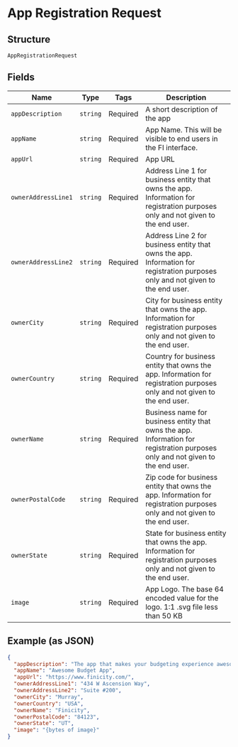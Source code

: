 
# App Registration Request

## Structure

`AppRegistrationRequest`

## Fields

| Name | Type | Tags | Description |
|  --- | --- | --- | --- |
| `appDescription` | `string` | Required | A short description of the app |
| `appName` | `string` | Required | App Name. This will be visible to end users in the FI interface. |
| `appUrl` | `string` | Required | App URL |
| `ownerAddressLine1` | `string` | Required | Address Line 1 for business entity that owns the app. Information for registration purposes only and not given to the end user. |
| `ownerAddressLine2` | `string` | Required | Address Line 2 for business entity that owns the app. Information for registration purposes only and not given to the end user. |
| `ownerCity` | `string` | Required | City for business entity that owns the app. Information for registration purposes only and not given to the end user. |
| `ownerCountry` | `string` | Required | Country  for business entity that owns the app. Information for registration purposes only and not given to the end user. |
| `ownerName` | `string` | Required | Business name for business entity that owns the app. Information for registration purposes only and not given to the end user. |
| `ownerPostalCode` | `string` | Required | Zip code for business entity that owns the app. Information for registration purposes only and not given to the end user. |
| `ownerState` | `string` | Required | State for business entity that owns the app. Information for registration purposes only and not given to the end user. |
| `image` | `string` | Required | App Logo. The base 64 encoded value for the logo. 1:1 .svg file less than 50 KB |

## Example (as JSON)

```json
{
  "appDescription": "The app that makes your budgeting experience awesome",
  "appName": "Awesome Budget App",
  "appUrl": "https://www.finicity.com/",
  "ownerAddressLine1": "434 W Ascension Way",
  "ownerAddressLine2": "Suite #200",
  "ownerCity": "Murray",
  "ownerCountry": "USA",
  "ownerName": "Finicity",
  "ownerPostalCode": "84123",
  "ownerState": "UT",
  "image": "{bytes of image}"
}
```

